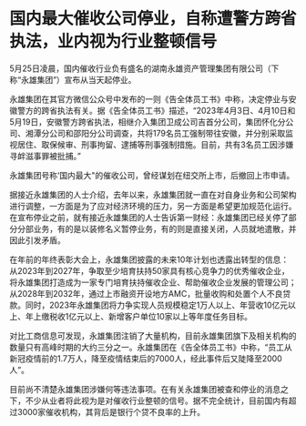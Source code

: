 # 国内最大催收公司停业，自称遭警方跨省执法，业内视为行业整顿信号

5月25日凌晨，国内催收行业负有盛名的湖南永雄资产管理集团有限公司（下称“永雄集团”）宣布从当天起停业。

永雄集团在其官方微信公众号中发布的一则《告全体员工书》中称，决定停业与安徽警方的跨省执法有关。据《告全体员工书》描述，“2023年4月3日、4月10日和5月19日，安徽警方跨省执法，相继介入集团卫成公司吉首分公司，集团怀化分公司、湘潭分公司和邵阳分公司调查，共将179名员工强制带往安徽，并分别采取监视居住、取保候审、刑事拘留、逮捕等刑事强制措施。目前，共有3名员工因涉嫌寻衅滋事罪被批捕。”

永雄集团号称‘国内最大"的催收公司，曾经谋划在纽交所上市，后撤回上市申请。

据接近永雄集团的人士介绍，去年以来，永雄集团就一直在对自身业务和公司架构进行调整，一方面是为了应对经济环境的压力，另一方面是希望更加规范化运行。在宣布停业之前，就有接近永雄集团的人士告诉第一财经：永雄集团已经关停了部分分部业务，有的是以装修名义暂停业务，有的则是直接关闭，人员就地遣散，并因此引发矛盾。

在年前的年终表彰大会上，永雄集团披露的未来10年计划也透露出转型的信息：从2023年到2027年，争取至少培育扶持50家具有核心竞争力的优秀催收企业，将永雄集团打造成为一家专门培育扶持催收企业、帮助催收企业发展的管理公司；从2028年到2032年，通过上市融资开设地方AMC，批量收购和处置个人不良贷款。同时，2023年永雄集团将力争实现人员规模稳定1万人以上、年营收10亿元以上、年上缴税收1亿元以上、新增客户单位10家以上等年度任务目标。

对比工商信息可发现，永雄集团注销了大量机构，目前永雄集团旗下及相关机构的数量只有高峰时期的大约三分之一。永雄集团在《告全体员工书》中称，“员工从新冠疫情前的1.7万人，降至疫情结束后的7000人，经此事件后又陡降至2000人”。

目前尚不清楚永雄集团涉嫌何等违法事项。在有关永雄集团被查和停业的消息之下，不少从业者将此视为是对催收行业整顿的信号。据不完全统计，目前国内有超过3000家催收机构，其背后是银行个贷不良率的上升。

